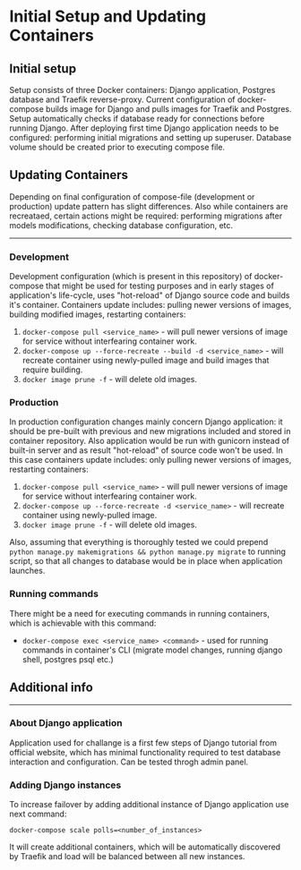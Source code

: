 Initial Setup and Updating Containers
=====================================

## Initial setup

Setup consists of three Docker containers: Django application, Postgres database and Traefik reverse-proxy. Current configuration of docker-compose builds image for Django and pulls images for Traefik and Postgres. Setup automatically checks if database ready for connections before running Django. After deploying first time Django application needs to be configured: performing initial migrations and setting up superuser. Database volume should be created prior to executing compose file.  

## Updating Containers

Depending on final configuration of compose-file (development or production) update pattern has slight differences. Also while containers are recreataed, certain actions might be required: performing migrations after models modifications, checking database configuration, etc.

---

### Development

Development configuration (which is present in this repository) of docker-compose that might be used for testing purposes and in early stages of application's life-cycle, uses "hot-reload" of Django source code and builds it's container. Containers update includes: pulling newer versions of images, building modified images, restarting containers:

1. `docker-compose pull <service_name>` - will pull newer versions of image for service without interfearing container work. 
2. `docker-compose up --force-recreate --build -d <service_name>` - will recreate container using newly-pulled image and build images that require building.
3. `docker image prune -f` - will delete old images. 

### Production 

In production configuration changes mainly concern Django application: it should be pre-built with previous and new migrations included and stored in container repository. Also application would be run with gunicorn instead of built-in server and as result "hot-reload" of source code won't be used. In this case containers update includes: only pulling newer versions of images, restarting containers:

1. `docker-compose pull <service_name>` - will pull newer versions of image for service without interfearing container work. 
2. `docker-compose up --force-recreate -d <service_name>` - will recreate container using newly-pulled image.
3. `docker image prune -f` - will delete old images.

Also, assuming that everything is thoroughly tested we could prepend `python manage.py makemigrations && python manage.py migrate` to running script, so that all changes to database would be in place when application launches.

### Running commands

There might be a need for executing commands in running containers, which is achievable with this command:

- `docker-compose exec <service_name> <command>` - used for running commands in container's CLI (migrate model changes, running django shell, postgres psql etc.)

## Additional info

---

### About Django application

Application used for challange is a first few steps of Django tutorial from official website, which has minimal functionality required to test database interaction and configuration. Can be tested throgh admin panel.


### Adding Django instances

To increase failover by adding additional instance of Django application use next command:

`docker-compose scale polls=<number_of_instances>`

It will create additional containers, which will be automatically discovered by Traefik and load will be balanced between all new instances.